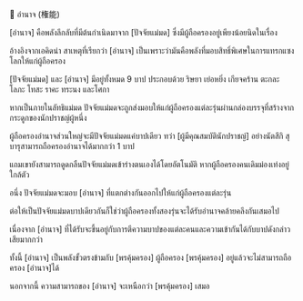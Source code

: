 📌 อำนาจ (権能)

[อำนาจ] คือพลังลึกลับที่มีต้นกำเนิดมาจาก [ปัจจัยแม่มด] ซึ่งมีผู้ถือครองอยู่เพียงน้อยนิดในเรื่อง

อ้างอิงจากเอคิดน่า สาเหตุที่เรียกว่า [อำนาจ] เป็นเพราะว่ามันคือพลังที่มอบสิทธิ์พิเศษในการแทรกแซงโลกให้แก่ผู้ถือครอง

[ปัจจัยแม่มด] และ [อำนาจ] มีอยู่ทั้งหมด 9 บาป ประกอบด้วย ริษยา เย่อหยิ่ง เกียจคร้าน ตะกละ โลภะ โทสะ ราคะ ทระนง และโศกา

หากเป็นภายในลัทธิแม่มด ปัจจัยแม่มดจะถูกส่งมอบให้แก่ผู้ถือครองแต่ละรุ่นผ่านกล่องบรรจุที่สร้างจากกระดูกของนักปราชญ์ผู้หนึ่ง

ผู้ถือครองอำนาจส่วนใหญ่จะมีปัจจัยแม่มดแค่บาปเดียว ทว่า [ผู้มีคุณสมบัตินักปราชญ์] อย่างนัตสึกิ สุบารุสามารถถือครองอำนาจได้มากกว่า 1 บาป

แถมเขายังสามารถดูดกลืนปัจจัยแม่มดเข้าร่างตนเองได้โดยอัตโนมัติ หากผู้ถือครองคนเดิมม่องเท่งอยู่ใกล้ตัว

อนึ่ง ปัจจัยแม่มดจะมอบ [อำนาจ] ที่แตกต่างกันออกไปให้แก่ผู้ถือครองแต่ละรุ่น

ต่อให้เป็นปัจจัยแม่มดบาปเดียวกันก็ใช่ว่าผู้ถือครองทั้งสองรุ่นจะได้รับอำนาจคล้ายคลึงกันเสมอไป

เนื่องจาก [อำนาจ] ที่ได้รับจะขึ้นอยู่กับการตีความบาปของแต่ละคนและความเข้ากันได้กับบาปดังกล่าวเสียมากกว่า

ทั้งนี้ [อำนาจ] เป็นพลังขั้วตรงข้ามกับ [พรคุ้มครอง] ผู้ถือครอง [พรคุ้มครอง] อยู่แล้วจะไม่สามารถถือครอง [อำนาจ]ได้

นอกจากนี้ ความสามารถของ [อำนาจ] จะเหนือกว่า [พรคุ้มครอง] เสมอ